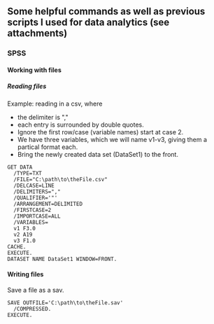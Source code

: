 ## Some helpful commands as well as previous scripts I used for data analytics (see attachments)

### SPSS

#### Working with files

##### Reading files

Example: reading in a csv, where
- the delimiter is ","
- each entry is surrounded by double quotes.
- Ignore the first row/case (variable names) start at case 2.
- We have three variables, which we will name v1-v3, giving them a partical format each.
- Bring the newly created data set (DataSet1) to the front.

```SPSS
GET DATA
  /TYPE=TXT
  /FILE="C:\path\to\theFile.csv"
  /DELCASE=LINE
  /DELIMITERS=","
  /QUALIFIER='"'
  /ARRANGEMENT=DELIMITED
  /FIRSTCASE=2
  /IMPORTCASE=ALL
  /VARIABLES=
  v1 F3.0
  v2 A19
  v3 F1.0
CACHE.
EXECUTE.
DATASET NAME DataSet1 WINDOW=FRONT.
```

#### Writing files

Save a file as a sav.
```SPSS
SAVE OUTFILE='C:\path\to\theFile.sav'
  /COMPRESSED.
EXECUTE.
```
